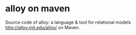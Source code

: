 # alloy on maven
Source code of alloy: a language & tool for relational models
http://alloy.mit.edu/alloy/
on Maven.
